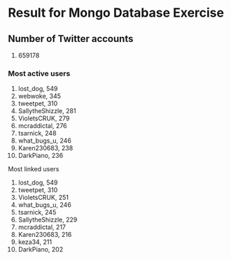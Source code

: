 # Result for Mongo Database Exercise

## Number of Twitter accounts
1. 659178

### Most active users
1. lost_dog, 549
2. webwoke, 345
3. tweetpet, 310
4. SallytheShizzle, 281
5. VioletsCRUK, 279
6. mcraddictal, 276
7. tsarnick, 248
8. what_bugs_u, 246
9. Karen230683, 238
10. DarkPiano, 236

Most linked users
1. lost_dog, 549
2. tweetpet, 310
3. VioletsCRUK, 251
4. what_bugs_u, 246
5. tsarnick, 245
6. SallytheShizzle, 229
7. mcraddictal, 217
8. Karen230683, 216
9. keza34, 211
10. DarkPiano, 202
